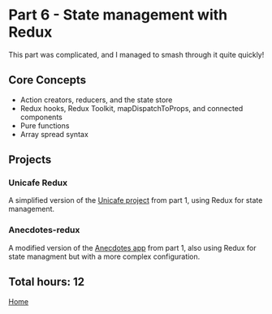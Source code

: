 # Part 6 - State management with Redux

This part was complicated, and I managed to smash through it quite quickly!

## Core Concepts

- Action creators, reducers, and the state store
- Redux hooks, Redux Toolkit, mapDispatchToProps, and connected components
- Pure functions
- Array spread syntax

## Projects

### Unicafe Redux

A simplified version of the [Unicafe project](https://github.com/jcmsmith/Full-Stack-open/tree/main/part1/unicafe) from part 1, using Redux for state management.

### Anecdotes-redux

A modified version of the [Anecdotes app](https://github.com/jcmsmith/Full-Stack-open/tree/main/part1/anecdotes) from part 1, also using Redux for state managment but with a more complex configuration.

## Total hours: 12

[Home](https://github.com/jcmsmith/Full-Stack-open)
